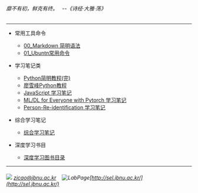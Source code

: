 ###### 靡不有初，鲜克有终。 &nbsp; --《诗经·大雅·荡》
---

- 常用工具命令

  - [00_Markdown 简明语法](./Diary/00_Markdown-Commands.md)
  - [01_Ubuntn常用命令](./Diary/00_Conda-Commands.md)

  
- 学习笔记类

  - [Python简明教程(完)](./A-Byte-of-Python)
  - [廖雪峰Python教程](./LiaoXuefeng-Python)
  - [JavaScript 学习笔记](./JavaScript)
  - [ML/DL for Everyone with Pytorch 学习笔记](./ML-DL-Pytorch)
  - [Person-Re-identification 学习笔记](./Person-Re-identification)

- 综合学习笔记
  
  - [综合学习笔记](./Diary)
  
- 深度学习书目

  - [深度学习图书目录](https://github.com/zjcao/books)
    

---
###### ![](./images/mail.ico) *zjcao@jbnu.ac.kr* &nbsp;&nbsp; ![LabPage](./images/link.ico)[http://sel.jbnu.ac.kr/](http://sel.jbnu.ac.kr/)

